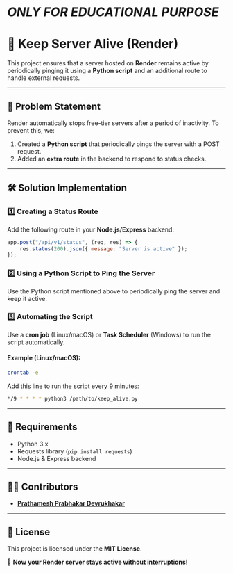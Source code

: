 # *ONLY FOR EDUCATIONAL PURPOSE*
# 🔄 Keep Server Alive (Render)

This project ensures that a server hosted on **Render** remains active by periodically pinging it using a **Python script** and an additional route to handle external requests.

---

## 🚀 Problem Statement
Render automatically stops free-tier servers after a period of inactivity. To prevent this, we:
1. Created a **Python script** that periodically pings the server with a POST request.
2. Added an **extra route** in the backend to respond to status checks.

---

## 🛠️ Solution Implementation

### 1️⃣ **Creating a Status Route**
Add the following route in your **Node.js/Express** backend:

```javascript
app.post("/api/v1/status", (req, res) => {
    res.status(200).json({ message: "Server is active" });
});
```

### 2️⃣ **Using a Python Script to Ping the Server**
Use the Python script mentioned above to periodically ping the server and keep it active.

### 3️⃣ **Automating the Script**
Use a **cron job** (Linux/macOS) or **Task Scheduler** (Windows) to run the script automatically.

#### Example (Linux/macOS):
```sh
crontab -e
```
Add this line to run the script every 9 minutes:
```sh
*/9 * * * * python3 /path/to/keep_alive.py
```

---

## 🔧 Requirements

- Python 3.x
- Requests library (`pip install requests`)
- Node.js & Express backend

---

## 👨‍💻 Contributors

- **[Prathamesh Prabhakar Devrukhakar](https://github.com/im-prathamesh-dev)**


---

## 📜 License

This project is licensed under the **MIT License**.

🚀 **Now your Render server stays active without interruptions!**
